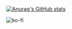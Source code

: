 [![Anurag's GitHub stats](https://github-readme-stats.vercel.app/api?username=boyphongsakorn)](https://github.com/anuraghazra/github-readme-stats)

![ko-fi](https://uploads-ssl.webflow.com/5c14e387dab576fe667689cf/5cbed8a4cf61eceb26012821_SupportMe_red-p-500.png)

